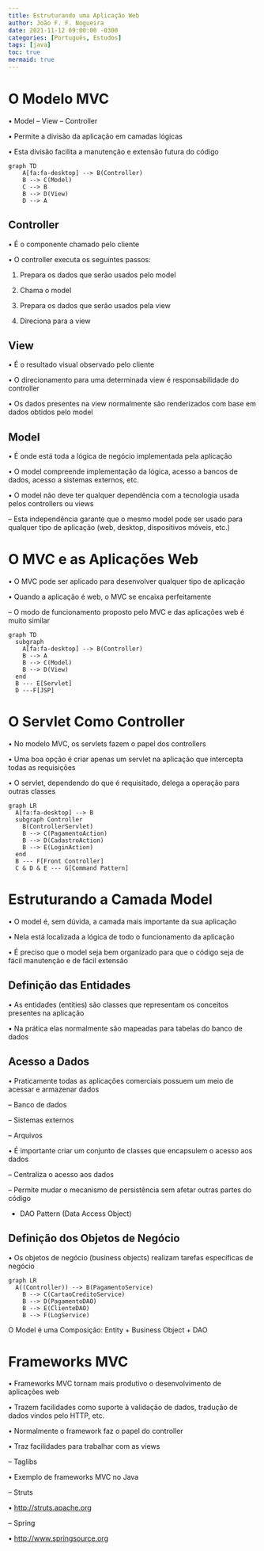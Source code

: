 ```yaml
---
title: Estruturando uma Aplicação Web
author: João F. F. Nogueira
date: 2021-11-12 09:00:00 -0300
categories: [Português, Estudos]
tags: [java]
toc: true
mermaid: true
---
```


# O Modelo MVC

• Model – View – Controller

• Permite a divisão da aplicação em camadas lógicas

• Esta divisão facilita a manutenção e extensão futura do código

```mermaid
graph TD
    A[fa:fa-desktop] --> B(Controller)
    B --> C(Model)
    C --> B
    B --> D(View)
    D --> A
```

## Controller

• É o componente chamado pelo cliente

• O controller executa os seguintes passos:

1. Prepara os dados que serão usados pelo model

2. Chama o model

3. Prepara os dados que serão usados pela view

4. Direciona para a view

## View

• É o resultado visual observado pelo cliente

• O direcionamento para uma determinada view é responsabilidade do controller

• Os dados presentes na view normalmente são renderizados com base em dados obtidos pelo model

## Model

• É onde está toda a lógica de negócio implementada pela aplicação

• O model compreende implementação da lógica, acesso a bancos de dados, acesso a sistemas externos, etc.

• O model não deve ter qualquer dependência com a tecnologia usada pelos controllers ou views

– Esta independência garante que o mesmo model pode ser usado para qualquer tipo de aplicação (web, desktop, dispositivos móveis, etc.)

# O MVC e as Aplicações Web

• O MVC pode ser aplicado para desenvolver qualquer tipo de aplicação

• Quando a aplicação é web, o MVC se encaixa perfeitamente

– O modo de funcionamento proposto pelo MVC e das aplicações web é muito similar

```mermaid
graph TD
  subgraph  
    A[fa:fa-desktop] --> B(Controller)
    B --> A
    B --> C(Model)
    B --> D(View)
  end
  B --- E[Servlet]
  D ---F[JSP]
```

# O Servlet Como Controller

• No modelo MVC, os servlets fazem o papel dos controllers

• Uma boa opção é criar apenas um servlet na aplicação que intercepta todas as requisições

• O servlet, dependendo do que é requisitado, delega a operação para outras classes

```mermaid
graph LR
  A[fa:fa-desktop] --> B
  subgraph Controller
    B(ControllerServlet)
    B --> C(PagamentoAction)
    B --> D(CadastroAction)
    B --> E(LoginAction)
  end
  B --- F[Front Controller]
  C & D & E --- G[Command Pattern]
```

# Estruturando a Camada Model

• O model é, sem dúvida, a camada mais importante da sua aplicação

• Nela está localizada a lógica de todo o funcionamento da aplicação

• É preciso que o model seja bem organizado para que o código seja de fácil manutenção e de fácil extensão

## Definição das Entidades

• As entidades (entities) são classes que representam os conceitos presentes na aplicação

• Na prática elas normalmente são mapeadas para tabelas do banco de dados

## Acesso a Dados

• Praticamente todas as aplicações comerciais possuem um meio de acessar e armazenar dados

– Banco de dados

– Sistemas externos

– Arquivos

• É importante criar um conjunto de classes que encapsulem o acesso aos dados

– Centraliza o acesso aos dados

– Permite mudar o mecanismo de persistência sem afetar outras partes do código

* DAO Pattern (Data Access Object)

## Definição dos Objetos de Negócio

• Os objetos de negócio (business objects) realizam tarefas específicas de negócio

```mermaid
graph LR
  A((Controller)) --> B(PagamentoService)
    B --> C(CartaoCreditoService)
    B --> D(PagamentoDAO)
    B --> E(ClienteDAO)
    B --> F(LogService)
```

O Model é uma Composição: Entity + Business Object + DAO

# Frameworks MVC

• Frameworks MVC tornam mais produtivo o desenvolvimento de aplicações web

• Trazem facilidades como suporte à validação de dados, tradução de dados vindos pelo HTTP, etc.

• Normalmente o framework faz o papel do controller

• Traz facilidades para trabalhar com as views

– Taglibs

• Exemplo de frameworks MVC no Java

– Struts

• http://struts.apache.org

– Spring

• http://www.springsource.org

